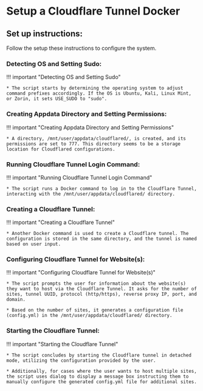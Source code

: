 # Setup a Cloudflare Tunnel Docker

## Set up instructions:
Follow the setup these instructions to configure the system.

### Detecting OS and Setting Sudo:
!!! important "Detecting OS and Setting Sudo"

    * The script starts by determining the operating system to adjust command prefixes accordingly. If the OS is Ubuntu, Kali, Linux Mint, or Zorin, it sets USE_SUDO to "sudo".

### Creating Appdata Directory and Setting Permissions:
!!! important "Creating Appdata Directory and Setting Permissions"

    * A directory, /mnt/user/appdata/cloudflared/, is created, and its permissions are set to 777. This directory seems to be a storage location for Cloudflared configurations.

### Running Cloudflare Tunnel Login Command:
!!! important "Running Cloudflare Tunnel Login Command"

    * The script runs a Docker command to log in to the Cloudflare Tunnel, interacting with the /mnt/user/appdata/cloudflared/ directory.

### Creating a Cloudflare Tunnel:
!!! important "Creating a Cloudflare Tunnel"

    * Another Docker command is used to create a Cloudflare tunnel. The configuration is stored in the same directory, and the tunnel is named based on user input.

### Configuring Cloudflare Tunnel for Website(s):
!!! important "Configuring Cloudflare Tunnel for Website(s)"

    * The script prompts the user for information about the website(s) they want to host via the Cloudflare Tunnel. It asks for the number of sites, tunnel UUID, protocol (http/https), reverse proxy IP, port, and domain.

    * Based on the number of sites, it generates a configuration file (config.yml) in the /mnt/user/appdata/cloudflared/ directory.

### Starting the Cloudflare Tunnel:
!!! important "Starting the Cloudflare Tunnel"

    * The script concludes by starting the Cloudflare tunnel in detached mode, utilizing the configuration provided by the user.

    * Additionally, for cases where the user wants to host multiple sites, the script uses dialog to display a message box instructing them to manually configure the generated config.yml file for additional sites.